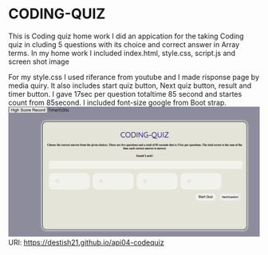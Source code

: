 # CODING-QUIZ
This is Coding quiz home work I did an appication for the taking Coding quiz in cluding 5 questions with its choice and correct answer in Array terms.
 In my home work I included index.html, style.css, script.js and screen shot image

 For my style.css I used riferance from youtube and I made risponse page by media quiry.
 It also includes start quiz button, Next quiz button, result and timer button.
I gave 17sec per question totaltime 85 second and startes count from 85second.
 I included font-size google from Boot strap.
![api04-codequiz](Screenshot04.png)
URl: https://destish21.github.io/api04-codequiz
